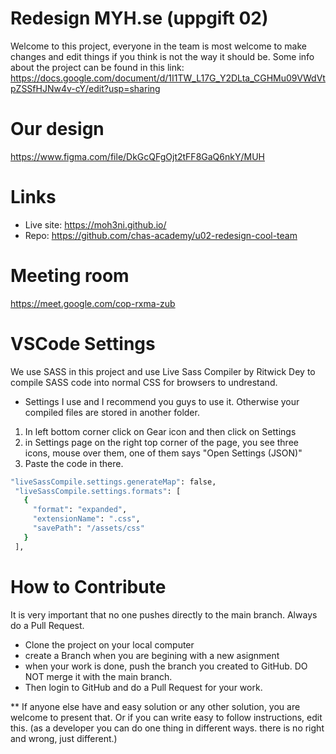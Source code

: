 # Redesign MYH.se (uppgift 02)
Welcome to this project, everyone in the team is most welcome to make changes and edit things if you think is not the way it should be.
Some info about the project can be found in this link:
https://docs.google.com/document/d/1I1TW_L17G_Y2DLta_CGHMu09VWdVtpZSSfHJNw4v-cY/edit?usp=sharing

# Our design
https://www.figma.com/file/DkGcQFgOjt2tFF8GaQ6nkY/MUH

# Links
- Live site: https://moh3ni.github.io/
- Repo: https://github.com/chas-academy/u02-redesign-cool-team

# Meeting room
https://meet.google.com/cop-rxma-zub

# VSCode Settings
We use SASS in this project and use Live Sass Compiler by Ritwick Dey to compile SASS code into normal CSS for browsers to undrestand.
 - Settings I use and I recommend you guys to use it. Otherwise your compiled files are stored in another folder.
 1. In left bottom corner click on Gear icon and then click on Settings
 2. in Settings page on the right top corner of the page, you see three icons, mouse over them, one of them says "Open Settings (JSON)"
 3. Paste the code in there.
 ```sh
"liveSassCompile.settings.generateMap": false,
  "liveSassCompile.settings.formats": [
    {
      "format": "expanded",
      "extensionName": ".css",
      "savePath": "/assets/css"
    }
  ],
```
# How to Contribute
It is very important that no one pushes directly to the main branch. Always do a Pull Request.
- Clone the project on your local computer
- create a Branch when you are begining with a new asignment
- when your work is done, push the branch you created to GitHub. DO NOT merge it with the main branch.
- Then login to GitHub and do a Pull Request for your work.

** If anyone else have and easy solution or any other solution, you are welcome to present that. Or if you can write easy to follow instructions, edit this. (as a developer you can do one thing in different ways. there is no right and wrong, just different.)
